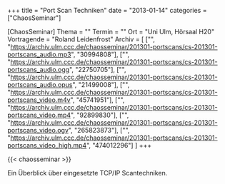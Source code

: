 +++
title = "Port Scan Techniken"
date = "2013-01-14"
categories = ["ChaosSeminar"]

[ChaosSeminar]
Thema = ""
Termin = ""
Ort = "Uni Ulm, Hörsaal H20"
Vortragende = "Roland Leidenfrost"
Archiv = [
	["", "https://archiv.ulm.ccc.de/chaosseminar/201301-portscans/cs-201301-portscans_audio.mp3", "30994808"],
	["", "https://archiv.ulm.ccc.de/chaosseminar/201301-portscans/cs-201301-portscans_audio.ogg", "22750705"],
	["", "https://archiv.ulm.ccc.de/chaosseminar/201301-portscans/cs-201301-portscans_audio.opus", "21499008"],
	["", "https://archiv.ulm.ccc.de/chaosseminar/201301-portscans/cs-201301-portscans_video.m4v", "45741951"],
	["", "https://archiv.ulm.ccc.de/chaosseminar/201301-portscans/cs-201301-portscans_video.mp4", "92899830"],
	["", "https://archiv.ulm.ccc.de/chaosseminar/201301-portscans/cs-201301-portscans_video.ogv", "265823873"],
	["", "https://archiv.ulm.ccc.de/chaosseminar/201301-portscans/cs-201301-portscans_video_high.mp4", "474012296"]
	]
+++

{{< chaosseminar >}}

Ein Überblick über eingesetzte TCP/IP Scantechniken.
